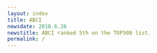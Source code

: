 ```yaml
---
layout: index
title: ABCI
newsdate: 2018.6.26
newstitle: ABCI ranked 5th on the TOP500 list.
permalink: /
---
```

